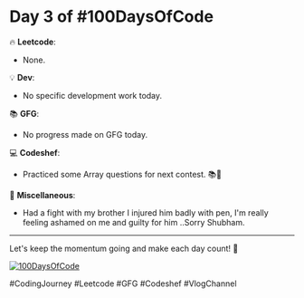 # Day 3 of #100DaysOfCode

🔥 **Leetcode**:
- None.

💡 **Dev**:
- No specific development work today.

📚 **GFG**:
- No progress made on GFG today.

💻 **Codeshef**:
- Practiced some Array questions for next contest. 📚🔢

🌟 **Miscellaneous**:
-  Had a fight with my brother I injured him badly with pen, I'm really feeling ashamed on me and guilty for him ..Sorry Shubham.
  
<hr>

Let's keep the momentum going and make each day count! 💪

[![100DaysOfCode](https://img.shields.io/badge/100DaysOfCode-Day%303-blue)](https://github.com/codewithsatyam/JourneyToSDE)

#CodingJourney #Leetcode #GFG #Codeshef #VlogChannel
